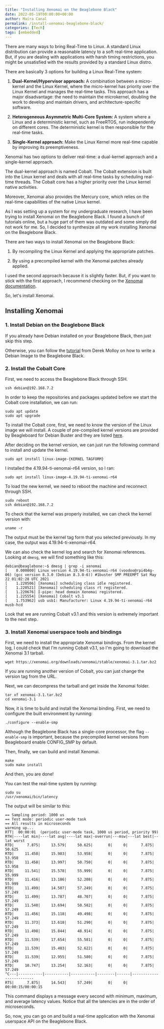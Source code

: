 ```yaml
---
title: "Installing Xenomai on the Beaglebone Black"
date: 2022-05-19T00:00:00+00:00
author: Maíra Canal
permalink: /install-xenomai-beaglebone-black/
categories: [Tech]
tags: [embedded]
---
```


There are many ways to bring Real-Time to Linux. A standard Linux distribution can provide a reasonable latency to a soft real-time application. But, if you are dealing with applications with harsh timing restrictions, you might be unsatisfied with the results provided by a standard Linux distro.

There are basically 3 options for building a Linux Real-Time system:

1. **Dual-Kernel/Hypervisor approach:** A combination between a micro-kernel and the Linux Kernel, where the micro-kernel has priority over the Linux Kernel and manages the real-time tasks. This approach has a major disadvantage: the need to maintain the microkernel, doubling the work to develop and maintain drivers, and architecture-specific software.

2. **Heterogeneous Asymmetric Multi-Core System:** A system where a Linux and a deterministic kernel, such as FreeRTOS, run independently on different cores. The deterministic kernel is then responsible for the real-time tasks.

3. **Single-Kernel approach:** Make the Linux Kernel more real-time capable by improving its preemptiveness.

Xenomai has two options to deliver real-time: a dual-kernel approach and a single-kernel approach.

The dual-kernel approach is named Cobalt. The Cobalt extension is built into the Linux kernel and deals with all real-time tasks by scheduling real-time threads. The Cobalt core has a higher priority over the Linux kernel native activities.

Moreover, Xenomai also provides the Mercury core, which relies on the real-time capabilities of the native Linux kernel.

As I was setting up a system for my undergraduate research, I have been trying to install Xenomai on the Beaglebone Black. I found a bunch of tutorials online, but a huge part of them was outdated and some simply did not work for me. So, I decided to synthesize all my work installing Xenomai on the Beaglebone Black.

There are two ways to install Xenomai on the Beaglebone Black:

1. By recompiling the Linux Kernel and applying the appropriate patches.

2. By using a precompiled kernel with the Xenomai patches already applied.

I used the second approach because it is slightly faster. But, if you want to stick with the first approach, I recommend checking on the [Xenomai documentation](https://source.denx.de/Xenomai/xenomai/-/wikis/Installing_Xenomai_3).

So, let's install Xenomai.

## Installing Xenomai

### 1. Install Debian on the Beaglebone Black

If you already have Debian installed on your Beaglebone Black, then just skip this step.

Otherwise, you can follow the [tutorial](http://derekmolloy.ie/write-a-new-image-to-the-beaglebone-black/) from Derek Molloy on how to write a Debian Image to the Beaglebone Black.

### 2. Install the Cobalt Core

First, we need to access the Beaglebone Black through SSH.

```
ssh debian@192.168.7.2
```

In order to keep the repositories and packages updated before we start the Cobalt core installation, we can run:

```
sudo apt update
sudo apt upgrade
```

To install the Cobalt core, first, we need to know the version of the Linux image we will install. A couple of pre-compiled kernel versions are provided by Beagleboard for Debian Buster and they are listed [here](http://repos.rcn-ee.net/latest/buster-armhf/LATEST-ti-xenomai).

After deciding on the kernel version, we can just run the following command to install and update the kernel.

```
sudo apt install linux-image-{KERNEL TAGFORM}
```

I installed the 4.19.94-ti-xenomai-r64 version, so I ran:

```
sudo apt install linux-image-4.19.94-ti-xenomai-r64
```

To load the new kernel, we need to reboot the machine and reconnect through SSH.

```
sudo reboot
ssh debian@192.168.7.2
```

To check that the kernel was properly installed, we can check the kernel version with:

```
uname -r
```

The output must be the kernel tag form that you selected previously. In my case, the output was 4.19.94-ti-xenomai-r64.

We can also check the kernel log and search for Xenomai references. Looking at `dmesg`, we will find something like this:

```
debian@beaglebone:~$ dmesg | grep -i xenomai
[    0.000000] Linux version 4.19.94-ti-xenomai-r64 (voodoo@rpi4b4g-06) (gcc version 8.3.0 (Debian 8.3.0-6)) #1buster SMP PREEMPT Sat May 22 01:02:28 UTC 2021
[    1.220506] [Xenomai] scheduling class idle registered.
[    1.220521] [Xenomai] scheduling class rt registered.
[    1.220676] I-pipe: head domain Xenomai registered.
[    1.225554] [Xenomai] Cobalt v3.1
[    1.753962] usb usb1: Manufacturer: Linux 4.19.94-ti-xenomai-r64 musb-hcd
```

Look that we are running Cobalt v3.1 and this version is extremely important to the next step.

### 3. Install Xenomai userspace tools and bindings

First, we need to install the appropriate Xenomai bindings. From the kernel log, I could check that I'm running Cobalt v3.1, so I'm going to download the Xenomai 3.1 tarball.

```
wget https://xenomai.org/downloads/xenomai/stable/xenomai-3.1.tar.bz2
```

If you are running another version of Cobalt, you can just change the version tag from the URL.

Next, we can decompress the tarball and get inside the Xenomai folder.

```
tar xf xenomai-3.1.tar.bz2
cd xenomai-3.1
```

Now, it is time to build and install the Xenomai binding. First, we need to configure the built environment by running:

```
./configure --enable-smp
```

Although the Beaglebone Black has a single-core processor, the flag `--enable-smp` is important, because the precompiled kernel versions from Beagleboard enable CONFIG_SMP by default.

Then, finally, we can build and install Xenomai.

```
make
sudo make install
```

And then, you are done!

You can test the real-time system by running:

```
sudo su
/usr/xenomai/bin/latency
```

The output will be similar to this:

```
== Sampling period: 1000 us
== Test mode: periodic user-mode task
== All results in microseconds
warming up...
RTT|  00:00:01  (periodic user-mode task, 1000 us period, priority 99)
RTH|----lat min|----lat avg|----lat max|-overrun|---msw|---lat best|--lat worst
RTD|      7.875|     13.579|     50.625|       0|     0|      7.875|     50.625
RTD|     11.458|     15.983|     53.958|       0|     0|      7.875|     53.958
RTD|     11.458|     13.997|     50.750|       0|     0|      7.875|     53.958
RTD|     11.541|     15.578|     55.999|       0|     0|      7.875|     55.999
RTD|     11.416|     13.186|     52.208|       0|     0|      7.875|     55.999
RTD|     11.499|     14.507|     57.249|       0|     0|      7.875|     57.249
RTD|     11.499|     13.787|     48.707|       0|     0|      7.875|     57.249
RTD|     11.540|     13.694|     50.582|       0|     0|      7.875|     57.249
RTD|     11.456|     15.118|     49.498|       0|     0|      7.875|     57.249
RTD|     11.373|     13.618|     51.290|       0|     0|      7.875|     57.249
RTD|     11.498|     15.844|     48.914|       0|     0|      7.875|     57.249
RTD|     11.539|     17.654|     55.581|       0|     0|      7.875|     57.249
RTD|     11.539|     15.403|     52.622|       0|     0|      7.875|     57.249
RTD|     11.539|     12.955|     51.580|       0|     0|      7.875|     57.249
RTD|     10.747|     13.254|     52.163|       0|     0|      7.875|     57.249
^C---|-----------|-----------|-----------|--------|------|-------------------------
RTS|      7.875|     14.543|     57.249|       0|     0|    00:00:15/00:00:15
```

This command displays a message every second with minimum, maximum, and average latency values. Notice that all the latencies are in the order of microseconds.

So, now, you can go on and build a real-time application with the Xenomai userspace API on the Beaglebone Black.
